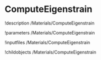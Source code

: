 <!-- MOOSE Documentation Stub: Remove this when content is added. -->

# ComputeEigenstrain
!description /Materials/ComputeEigenstrain

!parameters /Materials/ComputeEigenstrain

!inputfiles /Materials/ComputeEigenstrain

!childobjects /Materials/ComputeEigenstrain
